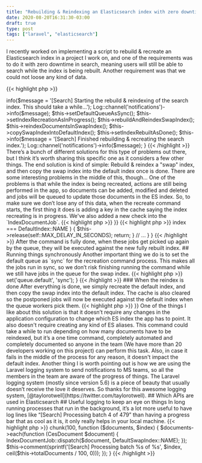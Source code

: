 ```yaml
---
title: "Rebuilding & Reindexing an Elasticsearch index with zero downtime"
date: 2020-08-20T16:31:30-03:00
draft: true
type: post
tags: ["laravel", "elasticsearch"]
---
```


I recently worked on implementing a script to rebuild & recreate an Elasticsearch index in a project I work on, and one of the requirements was to do it with zero downtime in search, meaning users will still be able to search while the index is being rebuilt. Another requirement was that we could not loose any kind of data. 

{{< highlight php >}}
<?php

public function handle()
{
    $this->info($message = '[Search] Starting the rebuild & reindexing of the search index. This should take a while...');
    Log::channel('notifications')->info($message);

    $this->setDefaultQueueAsSync();
    $this->setIndexRecreationAsInProgress();
    $this->rebuildAndReindexSwapIndex();
    $this->reindexDocumentsInSwapIndex();
    $this->copySwapIndexIntoDefaultIndex();
    $this->setIndexRebuiltAsDone();

    $this->info($message = '[Search] Finished rebuilding & recreating the search index.');
    Log::channel('notifications')->info($message);
}
{{< /highlight >}}

There’s a bunch of different solutions for this type of problems out there, but I think it’s worth sharing this specific one as it considers a few other things.

The end solution is kind of simple: Rebuild & reindex a "swap" index, and then copy the swap index into the default index once is done. There are some interesting problems in the middle of this, though…

One of the problems is that while the index is being recreated, actions are still being performed in the app, so documents can be added, modified and deleted and jobs will be queued to update those documents in the ES index. So, to make sure we don’t lose any of this data, when the recreate command starts, the first thing it does is adding a key in the cache saying the index recreating is in progress. We've also added a new check into the `IndexDocumentJob`.

{{< highlight php >}}
<?php 

class RecreateIndexCommand extends Command
{
    public function handle()
    {
        Cache::put('search.index-recreation.in-progress', true);
    }
}
{{< /highlight >}}

{{< highlight php >}}
<?php 

class IndexDocumentJob implements ShouldQueue
{
    public function handle()
    {
        if (Cache::has('search.index-recreation.in-progress') 
            && $this->index === DefaultIndex::NAME
        ) {
            $this->release(self::MAX_DELAY_IN_SECONDS);
            return;
        }

        // ...
    }
}
{{< /highlight >}}

After the command is fully done, when these jobs get picked up again by the queue, they will be executed against the new fully rebuilt index.

## Running things synchronously

Another important thing we do is to set the default queue as `sync` for the recreation command process. This makes all the jobs run in sync, so we don’t risk finishing running the command while we still have jobs in the queue for the swap index.

{{< highlight php >}}
<?php 

protected function setDefaultQueueAsSync()
{
    // setting the default queue as sync (for this process only),
    // so when the command finishes running, everything is really done and not in the queue
    config()->set('queue.default', 'sync');
}
{{< /highlight >}}

### When the reindex is done

After everything is done, we simply recreate the default index, and then copy the swap index into the default index. The cache is also cleared so the postponed jobs will now be executed against the default index when the queue workers pick them.

{{< highlight php >}}
<?php 

protected function copySwapIndexIntoDefaultIndex()
{
    Artisan::call(sprintf('search:rebuild-index %s --force', DefaultIndex::NAME));
    Artisan::call(sprintf('search:copy-index %s %s --force', DefaultSwapIndex::NAME, DefaultIndex::NAME));
}

protected function setIndexRebuiltAsDone()
{
    Cache::forget('search.index-recreation.in-progress');
}
{{< /highlight >}}

One of the things I like about this solution is that it doesn’t require any changes in the application configuration to change which ES index the app has to point. It also doesn't require creating any kind of ES aliases.

This command could take a while to run depending on how many documents have to be reindexed, but it’s a one time command, completely automated and completely documented so anyone in the team (We have more than 20 developers working on this project) can perform this task. Also, in case it fails in the middle of the process for any reason, it doesn't impact the default index.

Another thing I is worth pointing out is how we are using the Laravel logging system to send notifications to MS teams, so all the members in the team are aware of the progress of things. The Laravel logging system (mostly since version 5.6) is a piece of beauty that usually doesn’t receive the love it deserves. So thanks for this awesome logging system, [@taylorotwell](https://twitter.com/taylorotwell).

## Which APIs are used in Elasticsearch



## Useful logging to keep an eye on things

In long running processes that run in the background, it’s a lot more useful to have log lines like “[Search] Processing batch 4 of 479” than having a progress bar that as cool as it is, it only really helps in your local machine.

{{< highlight php >}}
<?php 

protected function reindexDocumentsInSwapIndex()
{
    Document::query()
        ->chunk(100, function ($documents, $index) {
            $documents->each(function (CesDocument $document) {
                IndexDocumentJob::dispatch($document, DefaultSwapIndex::NAME);
            });

            $this->comment(sprintf('[Search] Processing batch %s of %s', $index, ceil($this->totalDocuments / 100, 0)));
        });
}
{{< /highlight >}}